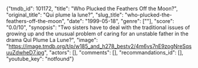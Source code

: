{"tmdb_id": 101172, "title": "Who Plucked the Feathers Off the Moon?", "original_title": "Qui plume la lune?", "slug_title": "who-plucked-the-feathers-off-the-moon", "date": "1999-05-18", "genre": [""], "score": "0.0/10", "synopsis": "Two sisters have to deal with the traditional issues of growing up and the unusual problem of caring for an unstable father in the drama Qui Plume La Lune?", "image": "https://image.tmdb.org/t/p/w185_and_h278_bestv2/4m6vs7nE9zogNreSqsuuZdwheD7.jpg", "actors": [], "comments": [], "recommandations_id": [], "youtube_key": "notfound"}
